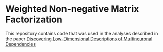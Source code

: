 # Weighted Non-negative Matrix Factorization

This repository contains code that was used in the analyses described in the paper [Discovering Low-Dimensional Descriptions of Multineuronal Dependencies](https://www.mdpi.com/1099-4300/25/7/1026) 

